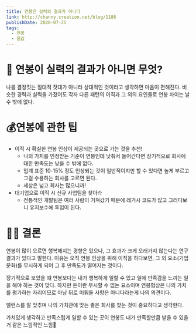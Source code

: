 ```yaml
---
title: 연봉은 실력의 결과가 아니다
link: http://channy.creation.net/blog/1186
publishDate: 2020-07-25
tags: 
  - 연봉
  - 몸값
---
```

# 💎 연봉이 실력의 결과가 아니면 무엇?
나를 결정짓는 절대적 잣대가 아니라 상대적인 것이라고 생각하면 마음이 편해진다.
비슷한 경력과 실력을 가졌어도 각자 다른 패턴의 이직과 그 외의 요인들로 연봉 차이는 날 수 밖에 없다.

# 💰연봉에 관한 팁
- 이직 시 확실한 연봉 인상이 제공되는 곳으로 가는 것을 추천!
    - 나의 가치를 인정받는 기준이 연봉인데 낮춰서 들어간다면 장기적으로 회사에 대한 만족도는 낮을 수 밖에 없다.
    - 업계 표준 10-15% 정도 인상되는 것이 일반적이지만 할 수 있다면 높게 부르고 그걸 수용하는 회사를 고르면 된다.
    - 세상은 넓고 회사는 많으니까!
- 대기업으로 이직 시 신규 사업팀을 찾아라
    - 전통적인 개발팀은 여러 사람이 거쳐갔기 때문에 레거시 코드가 많고 그러다보니 유지보수에 투입이 된다.

# 👩‍⚖️ 결론
연봉이 많이 오르면 행복해지는 경향은 있으나, 그 효과가 크게 오래가지 않는다는 연구 결과가 있다고 말한다.
이유는 오직 연봉 인상을 위해 이직을 하다보면, 그 외 요소(기업문화)를 무시하게 되어 그 후 만족도가 떨어지는 것이다.

장기적으로 보았을 떄 연봉보다는 내가 행복하게 일할 수 있고 일에 만족감을 느끼는 일을 해야 하는 것이 맞다.
하지만 돈이란 무시할 수 없는 요소이며 연봉협상은 나의 가치를 평가하는 자리이므로 마냥 뒤로 미뤄둘 사항은 아니다라는게 나의 의견이다.

밸런스를 잘 맞추며 나의 가치관에 맞는 좋은 회사를 찾는 것이 중요하다고 생각한다.

가치있게 생각하고 만족스럽게 일할 수 있는 곳이 연봉도 내가 만족할만큼 받을 수 있을거 같은 느낌적인 느낌🤩